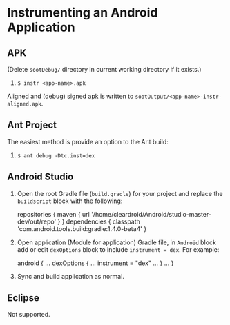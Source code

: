 # Instrumenting an Android Application

## APK

(Delete `sootDebug/` directory in current working directory if it exists.)

1. `$ instr <app-name>.apk`

Aligned and (debug) signed apk is written to `sootOutput/<app-name>-instr-aligned.apk`.

## Ant Project

The easiest method is provide an option to the Ant build:

1. `$ ant debug -Dtc.inst=dex`

## Android Studio

1. Open the root Gradle file (`build.gradle`) for your project and
replace the `buildscript` block with the following:

    repositories {
        maven { url '/home/cleardroid/Android/studio-master-dev/out/repo' }
    }
    dependencies {
        classpath 'com.android.tools.build:gradle:1.4.0-beta4'
    }
    
1. Open application (Module for application) Gradle file, in `Android`
block add or edit `dexOptions` block to include `instrument = dex`.
For example:

    android {
    	    ...
    	    dexOptions {
	        ...
                instrument = "dex"
		...
    	    }
    	    ...
     }

1. Sync and build application as normal.

## Eclipse

Not supported.


